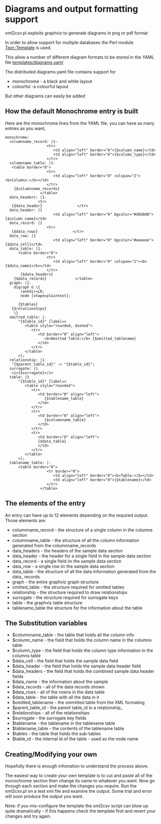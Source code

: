 # Diagrams and output formatting support

xml2csv.pl exploits graphviz to generate diagrams in png or pdf format

In order to allow support for multiple databases the Perl module [Text::Template](https://metacpan.org/pod/Text::Template) is used.

This allow a number of different diagram formats to be stored in the YAML file [templates/diagrams.yaml](templates/diagrams.yaml)

The distributed diagrams.yaml file contains support for

* monochrome - a black and white layout
* colourful -a colourful layout

But other diagrams can easily be added

## How the default Monochrome entry is built

Here are the monochrome lines from the YAML file, you can have as many entries as you want, 

```
monochrome: 
  columnname_record: |1-
                   <tr>
                      <td align="left" border="0">{$column_name}</td>
                      <td align="left" border="0">{$column_type}</td>
                   </tr>
  columnname_table: |1-
   <table border="0">
                   <tr>
                      <td align="left" border="0" colspan="2"><b>Columns:</b></td>
                   </tr>
    {$columnname_records}
                </table>
  data_headers: |1-
               <tr>
   {$data_header}                </tr>
  data_header: |1
                      <td align="left" border="0" bgcolor="#d0d0d0">{$column_name}</td>
  data_record: |1
                   <tr>
   {$data_rows}                </tr>
  data_row: |1
                      <td align="left" border="0" bgcolor="#eeeeee">{$data_cell}</td>
  data_table: |1-
      <table border="0">
                   <tr>
                      <td align="left" border="0" colspan="2"><b>{$data_name}</b></td>
                   </tr>
       {$data_headers}
    {$data_records}             </table>
  graph: |1-
    digraph G \{
       rankdir=LR;
       node [shape=plaintext];
      
      {$tables}
   {$relationships}
    \}
  omitted_table: |-
      "{$table_id}" [label=<
         <table style="rounded, dashed">
            <tr>
               <td border="0" align="left">
                  <b>Omitted Table:</b> {$omitted_tablename}
               </td>
            </tr>
         </table>
      >];
  relationship: |1
   "{$parent_table_id}" -> "{$table_id}";
  surrogate: |1
   <i>{$surrogate}</i>
  table: |3
      "{$table_id}" [label=<
         <table style="rounded">
            <tr>
               <td border="0" align="left">
                  {$tablename_table}
               </td>
            </tr>
            <tr>
               <td border="0" align="left">
                  {$columnname_table}
               </td>
            </tr>
            <tr>
               <td border="0" align="left">
               {$data_table}
               </td>
            </tr>
         </table>
      >];
  tablename_table: |-
      <table border="0">
                   <tr border="0">
                      <td align="left" border="0"><b>Table:</b></td>
                      <td align="left" border="0">{$tablename}</td>
                   </tr>
                </table>

```

## The elements of the entry

An entry can have up to 12 elements depending on the required output. Those elements are:

*  columnname_record - the structure of a single column in the columns section
*  columnname_table - the structure of all the column information generated from the columnname_records
*  data_headers - the headers of the sample data section
*  data_header - the header for a single field in the sample data section
*  data_record - a single field iin the sample data section
*  data_row - a single row iin the sample data section
*  data_table - the structure of all the data information generated from the data_ records
*  graph - the entire graphviz graph structure
*  omitted_table - the structure required for omitted tables
*  relationship - the structure required to draw relationships
*  surrogate - the structure required for surrogate keys
*  table - the graphviz table structure 
*  tablename_table the structure for the information about the table

## The Substitution variables

 * $columnname_table - the table that holds all the column info
 * $column_name - the field that holds the column name in the columns table
 * $column_type - the field that holds the column type information in the columns table
 * $data_cell - the field that holds the sample data field
 * $data_header - the field that holds the sample data header field
 * $data_headers - the field that holds the combined sample data header fields
 * $data_name - the information about the sample
 * $data_records - all of the data records shown
 * $data_rows - all of the rowns in the data table
 * $data_table - the table with all the data in it
 * $omitted_tablename - the ommitted table from the XML formating
 * $parent_table_id - the parent table_id in a relationship_
 * $relationships - all of the relationships
 * $surrogate - the surrogate key fields
 * $tablename - the tablename in the tablename table
 * $tablename_table - the contents of the tablename table
 * $tables - the table that holds the sub-tables
 * $table_id - the internal id of the table - used as the node name

                                
## Creating/Modifying your own

Hopefully there is enough infomation to understand the process above.

The easiest way to create your own template is to cut and paste all of the monochrome section then change its name to whatever you want.
Now go through each section and make the changes you require. Run the xml2csv.pl on a test xml file and examine the output. Some trial and error will soon produce the output you want.

Note: if you mis-configure the template the xml2csv script can blow up quite dramatically - if this happens check the template first and revert your changes and try again.
